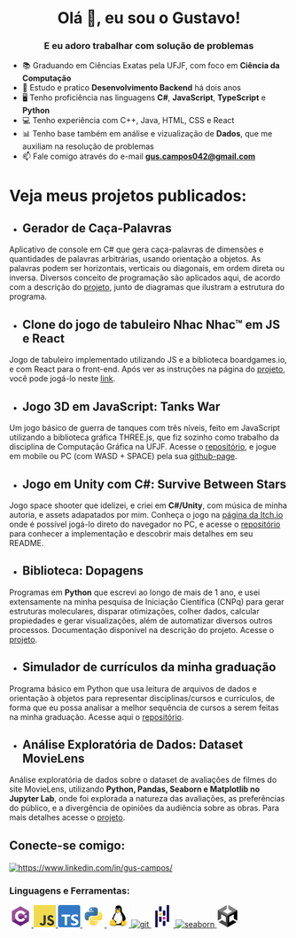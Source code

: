 <h1 align="center">Olá 👋, eu sou o Gustavo!</h1>
<h3 align="center">E eu adoro trabalhar com solução de problemas</h3>

- 📚 Graduando em Ciências Exatas pela UFJF, com foco em **Ciência da Computação**
- 🌱 Estudo e pratico **Desenvolvimento Backend** há dois anos
- 🖥️ Tenho proficiência nas linguagens **C#**, **JavaScript**, **TypeScript** e **Python**
- 💻 Tenho experiência com C++, Java, HTML, CSS e React
- 📊 Tenho base também em análise e vizualização de **Dados**, que me auxiliam na resolução de problemas
- 📫 Fale comigo através do e-mail **gus.campos042@gmail.com**

<h1 align="left">Veja meus projetos publicados:</h3>


- <h2 align="left">Gerador de Caça-Palavras</h2>

Aplicativo de console em C# que gera caça-palavras de dimensões e quantidades de palavras arbitrárias, usando orientação a objetos. As palavras podem ser horizontais, verticais ou diagonais, em ordem direta ou inversa. Diversos conceito de programação são aplicados aqui, de acordo com a descrição do [projeto](https://github.com/gus-campos/word-search/), junto de diagramas que ilustram a estrutura do programa.

- <h2 align="left">Clone do jogo de tabuleiro Nhac Nhac™ em JS e React </h4>

Jogo de tabuleiro implementado utilizando JS e a biblioteca boardgames.io, e com React para o front-end. Após ver as instruções na página do [projeto](https://github.com/gus-campos/boardgames), você pode jogá-lo neste [link](https://gus-campos.github.io/nhac-nhac/).

- <h2 align="left">Jogo 3D em JavaScript: Tanks War </h4>

Um jogo básico de guerra de tanques com três níveis, feito em JavaScript utilizando a biblioteca gráfica THREE.js, que fiz sozinho como trabalho da disciplina de Computação Gráfica na UFJF. Acesse o [repositório](https://github.com/gus-campos/tanks-war.github.io), e jogue em mobile ou PC (com WASD + SPACE) pela sua [github-page](https://gus-campos.github.io/tanks-war.github.io/src/index.html). 

- <h2 align="left">Jogo em Unity com C#: Survive Between Stars </h4>

Jogo space shooter que idelizei, e criei em **C#/Unity**, com música de minha autoria, e assets adapatados por mim. Conheça o jogo na [página da Itch.io](https://gus-campos.itch.io/survive-between-stars) onde é possível jogá-lo direto do navegador no PC, e acesse o [repositório](https://github.com/gus-campos/Survive-Between-Stars) para conhecer a implementação e descobrir mais detalhes em seu README.

- <h2 align="left">Biblioteca: Dopagens </h4>

Programas em **Python** que escrevi ao longo de mais de 1 ano, e usei extensamente na minha pesquisa de Iniciação Científica (CNPq) para gerar estruturas moleculares, disparar otimizações, colher dados, calcular propiedades e gerar visualizações, além de automatizar diversos outros processos. Documentação disponível na descrição do projeto. Acesse o [projeto](https://github.com/gus-campos/dopagens).

- <h2 align="left">Simulador de currículos da minha graduação </h4>

Programa básico em Python que usa leitura de arquivos de dados e orientação à objetos para representar disciplinas/cursos e currículos, de forma que eu possa analisar a melhor sequência de cursos a serem feitas na minha graduação. Acesse aqui o [repositório](https://github.com/gus-campos/curriculos). 

- <h2 align="left">Análise Exploratória de Dados: Dataset MovieLens </h4>

Análise exploratória de dados sobre o dataset de avaliações de filmes do site MovieLens, utilizando **Python, Pandas, Seaborn e Matplotlib no Jupyter Lab**, onde foi explorada a natureza das avaliações, as preferências do público, e a divergência de opiniões da audiência sobre as obras. Para mais detalhes acesse o [projeto](https://github.com/gus-campos/movielens-EDA).

<h2 align="left">Conecte-se comigo:</h3>
<p align="left">
<a href="https://www.linkedin.com/in/gus-campos/" target="blank"><img align="center" src="https://raw.githubusercontent.com/rahuldkjain/github-profile-readme-generator/master/src/images/icons/Social/linked-in-alt.svg" alt="https://www.linkedin.com/in/gus-campos/" height="30" width="40" /></a>
</p>

<h3 align="left">Linguagens e Ferramentas:</h3>
<p align="left"> 
  <a href="https://learn.microsoft.com/pt-br/dotnet/csharp/" target="_blank" rel="noreferrer"> <img src="assets/csharp_logo.png" alt="C#" width="40" height="40"/> </a>
  <a href="" target="_blank" rel="noreferrer"> <img src="assets/js_logo.png" alt="JS" width="40" height="40"/> </a>
  <a href="" target="_blank" rel="noreferrer"> <img src="assets/ts-logo-256.png" alt="TS" width="40" height="40"/> </a>
  <a href="https://www.python.org" target="_blank" rel="noreferrer"> <img src="https://raw.githubusercontent.com/devicons/devicon/master/icons/python/python-original.svg" alt="python" width="40" height="40"/> </a> 
  <a href="https://www.linux.org/" target="_blank" rel="noreferrer"> <img src="https://raw.githubusercontent.com/devicons/devicon/master/icons/linux/linux-original.svg" alt="linux" width="40" height="40"/> </a> 
  <a href="https://git-scm.com/" target="_blank" rel="noreferrer"> <img src="https://www.vectorlogo.zone/logos/git-scm/git-scm-icon.svg" alt="git" width="40" height="40"/> </a> 
  <a href="https://pandas.pydata.org/" target="_blank" rel="noreferrer"> <img src="https://raw.githubusercontent.com/devicons/devicon/2ae2a900d2f041da66e950e4d48052658d850630/icons/pandas/pandas-original.svg" alt="pandas" width="40" height="40"/> </a> 
  <a href="https://seaborn.pydata.org/" target="_blank" rel="noreferrer"> <img src="https://seaborn.pydata.org/_images/logo-mark-lightbg.svg" alt="seaborn" width="40" height="40"/> </a>
  <a href="https://docs.unity.com/" target="_blank" rel="noreferrer"> <img src="assets/unity-game-engine-icon.png" alt="Unity" width="40" height="40"/> </a>









  
